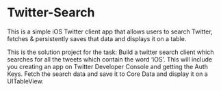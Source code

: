# Twitter-Search

This is a simple iOS Twitter client app that allows users to search Twitter, fetches & persistently saves that data and displays it on a table.


This is the solution project for the task:
Build a twitter search client which searches for all the tweets which contain the word ‘iOS’. This will include you creating an app on Twitter Developer Console and getting the Auth Keys. Fetch the search data and save it to Core Data and display it on a UITableView.